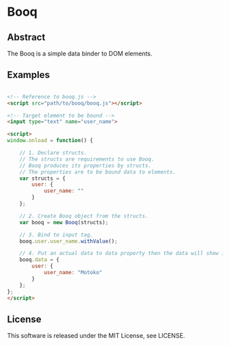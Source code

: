 # Booq

## Abstract

The Booq is a simple data binder to DOM elements.

## Examples

```HTML

<!-- Reference to booq.js -->
<script src="path/to/booq/booq.js"></script>

<!-- Target element to be bound -->
<input type="text" name="user_name">

<script>
window.onload = function() {

    // 1. Declare structs.
    // The structs are requirements to use Booq.
    // Booq produces its properties by structs.
    // The properties are to be bound data to elements.
    var structs = {
        user: {
            user_name: ""
        }
    };

    // 2. Create Booq object from the structs.
    var booq = new Booq(structs);

    // 3. Bind to input tag.
    booq.user.user_name.withValue();

    // 4. Put an actual data to data property then the data will show in input text. 
    booq.data = {
        user: {
            user_name: "Motoko"
        }
    };
};
</script>
```

## License

This software is released under the MIT License, see LICENSE.
